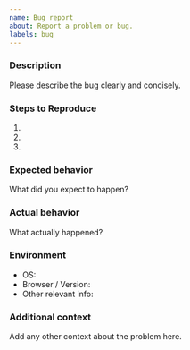 ```yaml
---
name: Bug report
about: Report a problem or bug.
labels: bug
---
```


### Description
Please describe the bug clearly and concisely.

### Steps to Reproduce
1. 
2. 
3. 

### Expected behavior
What did you expect to happen?

### Actual behavior
What actually happened?

### Environment
- OS: 
- Browser / Version: 
- Other relevant info: 

### Additional context
Add any other context about the problem here.
